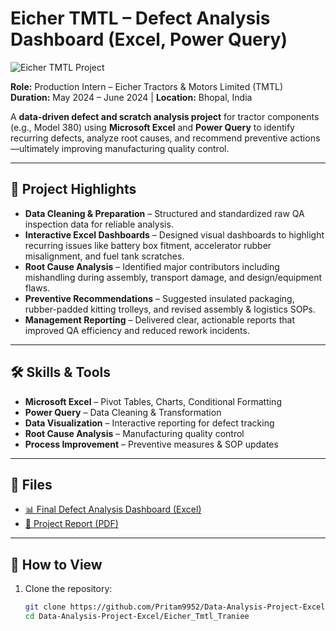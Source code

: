 # Eicher TMTL – Defect Analysis Dashboard (Excel, Power Query)

![Eicher TMTL Project](images/thumbnail.jpg)

**Role:** Production Intern – Eicher Tractors & Motors Limited (TMTL)  
**Duration:** May 2024 – June 2024 | **Location:** Bhopal, India  

A **data-driven defect and scratch analysis project** for tractor components (e.g., Model 380) using **Microsoft Excel** and **Power Query** to identify recurring defects, analyze root causes, and recommend preventive actions—ultimately improving manufacturing quality control.

---

## 🚀 Project Highlights

- **Data Cleaning & Preparation** – Structured and standardized raw QA inspection data for reliable analysis.  
- **Interactive Excel Dashboards** – Designed visual dashboards to highlight recurring issues like battery box fitment, accelerator rubber misalignment, and fuel tank scratches.  
- **Root Cause Analysis** – Identified major contributors including mishandling during assembly, transport damage, and design/equipment flaws.  
- **Preventive Recommendations** – Suggested insulated packaging, rubber-padded kitting trolleys, and revised assembly & logistics SOPs.  
- **Management Reporting** – Delivered clear, actionable reports that improved QA efficiency and reduced rework incidents.

---

## 🛠 Skills & Tools
- **Microsoft Excel** – Pivot Tables, Charts, Conditional Formatting  
- **Power Query** – Data Cleaning & Transformation  
- **Data Visualization** – Interactive reporting for defect tracking  
- **Root Cause Analysis** – Manufacturing quality control  
- **Process Improvement** – Preventive measures & SOP updates  

---

## 📂 Files
- [📊 Final Defect Analysis Dashboard (Excel)](Final_Defect_Analysis_Project.xlsx)  
- [📄 Project Report (PDF)](Defects%20and%20Scratch%20(1).pdf)  

---

## 📌 How to View
1. Clone the repository:
   ```bash
   git clone https://github.com/Pritam9952/Data-Analysis-Project-Excel.git
   cd Data-Analysis-Project-Excel/Eicher_Tmtl_Traniee
